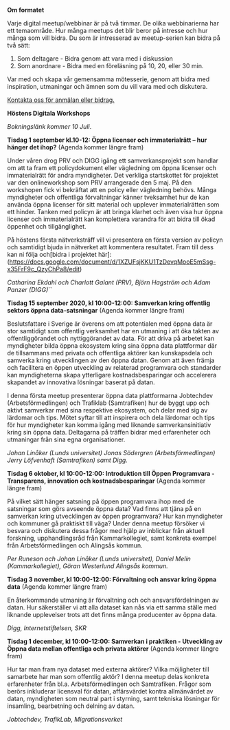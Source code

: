 

**Om formatet**

Varje digital meetup/webbinar är på två timmar. De olika webbinarierna har ett temaområde. Hur många meetups det blir beror på intresse och hur många som vill bidra.
Du som är intresserad av meetup-serien kan bidra på två sätt:

1. Som deltagare - Bidra genom att vara med i diskussion
2. Som anordnare - Bidra med en föreläsning på 10, 20, eller 30 min.


Var med och skapa vår gemensamma mötesserie, genom att bidra med inspiration, utmaningar och ämnen som du vill vara med och diskutera. 

[Kontakta oss för anmälan eller bidrag.](maria.dalhage@arbetsformedlingen.se) 

**Höstens Digitala Workshops** 

*Bokningslänk kommer 10 Juli*.

  
**Tisdag 1 september kl.10-12: Öppna licenser och immaterialrätt – hur hänger det ihop?** (Agenda kommer längre fram)

Under våren drog PRV och DIGG igång ett samverkansprojekt som handlar om att ta fram ett policydokument eller vägledning om öppna licenser och immaterialrätt för andra myndigheter. Det verkliga startskottet för projektet var den onlineworkshop som PRV arrangerade den 5 maj. På den workshopen fick vi bekräftat att en policy eller vägledning behövs. Många myndigheter och offentliga förvaltningar känner tveksamhet hur de kan använda öppna licenser för sitt material och upplever immaterialrätten som ett hinder. Tanken med policyn är att bringa klarhet och även visa hur öppna licenser och immaterialrätt kan komplettera varandra för att bidra till ökad öppenhet och tillgänglighet.

På höstens första nätverksträff vill vi presentera en första version av policyn och samtidigt bjuda in nätverket att kommentera resultatet. 
Fram till dess kan ni följa och[bidra i projektet här]:(https://docs.google.com/document/d/1XZUFsjKKU1TzDevqMooE5mSsg-x35FrF9c_QzyChPa8/edit) 

*Catharina Ekdahl och Charlott Galant (PRV), Björn Hagström och Adam Panzer (DIGG)*``

**Tisdag 15 september 2020, kl 10:00-12:00: Samverkan kring offentlig sektors öppna data-satsningar** 
(Agenda kommer längre fram)

Beslutsfattare i Sverige är överens om att potentialen med öppna data är stor samtidigt som offentlig verksamhet har en utmaning i att öka takten av offentliggörandet och nyttiggörandet av data. För att driva på arbetet kan myndigheter bilda öppna ekosystem kring sina öppna data plattformar där de tillsammans med privata och offentliga aktörer kan kunskapsdela och samverka kring utvecklingen av den öppna datan. Genom att även främja och facilitera en öppen utveckling av relaterad programvara och standarder kan myndigheterna skapa ytterligare kostnadsbesparingar och accelerera skapandet av innovativa lösningar baserat på datan.

I denna första meetup presenterar öppna data plattformarna Jobtechdev (Arbetsförmedlingen) och Trafiklab (Samtrafiken) hur de byggt upp och aktivt samverkar med sina respektive ekosystem, och delar med sig av lärdomar och tips. Mötet syftar till att inspirera och dela lärdomar och tips för hur myndigheter kan komma igång med liknande samverkansinitiativ kring sin öppna data. Deltagarna på träffen bidrar med erfarenheter och utmaningar från sina egna organisationer.

*Johan Linåker (Lunds universitet) Jonas Södergren (Arbetsförmedlingen) Jerry Löfvenhaft (Samtrafiken) samt Digg.*

**Tisdag 6 oktober, kl 10:00-12:00: Introduktion till Öppen Programvara - Transparens, innovation och kostnadsbesparingar** 
(Agenda kommer längre fram)

På vilket sätt hänger satsning på öppen programvara ihop med de satsningar som görs avseende öppna data? Vad finns att tjäna på en samverkan kring utvecklingen av öppen programvara? Hur kan myndigheter och kommuner gå praktiskt till väga? Under denna meetup försöker vi besvara och diskutera dessa frågor med hjälp av inblickar från aktuell forskning, upphandlingsråd från Kammarkollegiet, samt konkreta exempel från Arbetsförmedlingen och Alingsås kommun.

*Per Runeson och Johan Linåker (Lunds universitet), Daniel Melin (Kammarkollegiet), Göran Westerlund Alingsås kommun.*

**Tisdag 3 november, kl 10:00-12:00: Förvaltning och ansvar kring öppna data**
 (Agenda kommer längre fram)

En återkommande utmaning är förvaltning och och ansvarsfördelningen av datan. Hur säkerställer vi att alla dataset kan nås via ett samma ställe med liknande upplevelser trots att det finns många producenter av öppna data.

*Digg, Internetstiftelsen, SKR*

**Tisdag 1 december, kl 10:00-12:00: Samverkan i praktiken -  Utveckling av Öppna data mellan offentliga och privata aktörer** 
(Agenda kommer längre fram)

Hur tar man fram nya dataset med externa aktörer? Vilka möjligheter till samarbete har man som offentlig aktör? I denna meetup delas konkreta erfarenheter från bl.a. Arbetsförmedlingen och Samtrafiken. Frågor som berörs inkluderar licensval för datan, affärsvärdet kontra allmänvärdet av datan, myndigheten som neutral part i styrning, samt tekniska lösningar för insamling, bearbetning och delning av datan.

*Jobtechdev, TrafikLab, Migrationsverket*


